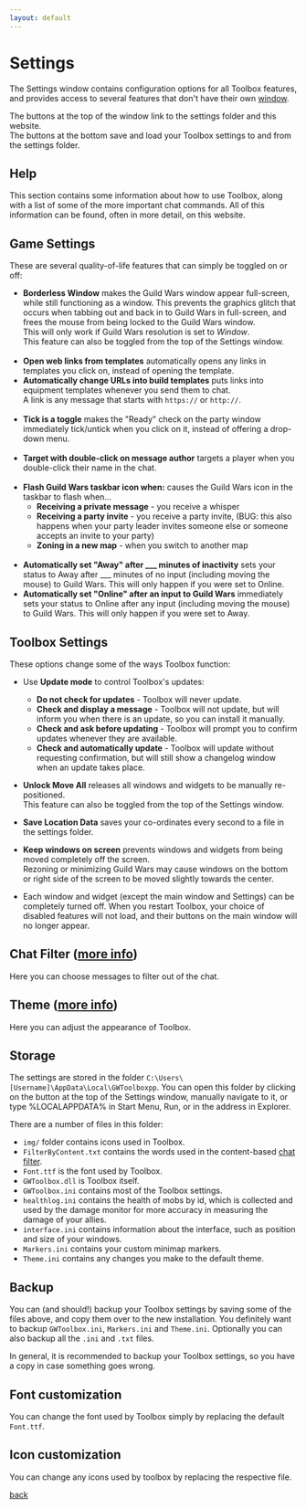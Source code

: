 ```yaml
---
layout: default
---
```


# Settings
The Settings window contains configuration options for all Toolbox features, and provides access to several features that don't have their own [window](windows).

The buttons at the top of the window link to the settings folder and this website.<br />
The buttons at the bottom save and load your Toolbox settings to and from the settings folder. 

## Help
This section contains some information about how to use Toolbox, along with a list of some of the more important chat commands. All of this information can be found, often in more detail, on this website.

## Game Settings
These are several quality-of-life features that can simply be toggled on or off:
* **Borderless Window** makes the Guild Wars window appear full-screen, while still functioning as a window. This prevents the graphics glitch that occurs when tabbing out and back in to Guild Wars in full-screen, and frees the mouse from being locked to the Guild Wars window.  
 This will only work if Guild Wars resolution is set to *Window*.  
 This feature can also be toggled from the top of the Settings window.<br /><br />
* **Open web links from templates** automatically opens any links in templates you click on, instead of opening the template.
* **Automatically change URLs into build templates** puts links into equipment templates whenever you send them to chat.  
 A link is any message that starts with `https://` or `http://`.<br /><br />  
* **Tick is a toggle** makes the "Ready" check on the party window immediately tick/untick when you click on it, instead of offering a drop-down menu.<br /><br />
* **Target with double-click on message author** targets a player when you double-click their name in the chat.<br /><br />
* **Flash Guild Wars taskbar icon when:** causes the Guild Wars icon in the taskbar to flash when...
    * **Receiving a private message** - you receive a whisper
    * **Receiving a party invite** - you receive a party invite, (BUG: this also happens when your party leader invites someone else or someone accepts an invite to your party)
    * **Zoning in a new map** - when you switch to another map
<br /><br />
* **Automatically set "Away" after ___ minutes of inactivity** sets your status to Away after ___ minutes of no input (including moving the mouse) to Guild Wars. This will only happen if you were set to Online.
* **Automatically set "Online" after an input to Guild Wars** immediately sets your status to Online after any input (including moving the mouse) to Guild Wars. This will only happen if you were set to Away.

## Toolbox Settings
These options change some of the ways Toolbox function:
* Use **Update mode** to control Toolbox's updates:
  * **Do not check for updates** - Toolbox will never update.
  * **Check and display a message** - Toolbox will not update, but will inform you when there is an update, so you can install it manually.
  * **Check and ask before updating** - Toolbox will prompt you to confirm updates whenever they are available.
  * **Check and automatically update** - Toolbox will update without requesting confirmation, but will still show a changelog window when an update takes place.
  
* **Unlock Move All** releases all windows and widgets to be manually re-positioned.  
  This feature can also be toggled from the top of the Settings window.
  
* **Save Location Data** saves your co-ordinates every second to a file in the settings folder.

* **Keep windows on screen** prevents windows and widgets from being moved completely off the screen.  
 Rezoning or minimizing Guild Wars may cause windows on the bottom or right side of the screen to be moved slightly towards the center.

* Each window and widget (except the main window and Settings) can be completely turned off. When you restart Toolbox, your choice of disabled features will not load, and their buttons on the main window will no longer appear.

## Chat Filter ([more info](filter))
Here you can choose messages to filter out of the chat.

## Theme ([more info](theme))
Here you can adjust the appearance of Toolbox.

## Storage
The settings are stored in the folder `C:\Users\[Username]\AppData\Local\GWToolboxpp`. You can open this folder by clicking on the button at the top of the Settings window, manually navigate to it, or type %LOCALAPPDATA% in Start Menu, Run, or in the address in Explorer.

There are a number of files in this folder:

* `img/` folder contains icons used in Toolbox.
* `FilterByContent.txt` contains the words used in the content-based [chat filter](filter).
* `Font.ttf` is the font used by Toolbox.
* `GWToolbox.dll` is Toolbox itself.
* `GWToolbox.ini` contains most of the Toolbox settings.
* `healthlog.ini` contains the health of mobs by id, which is collected and used by the damage monitor for more accuracy in measuring the damage of your allies.
* `interface.ini` contains information about the interface, such as position and size of your windows.
* `Markers.ini` contains your custom minimap markers.
* `Theme.ini` contains any changes you make to the default theme.


## Backup
You can (and should!) backup your Toolbox settings by saving some of the files above, and copy them over to the new installation. You definitely want to backup `GWToolbox.ini`, `Markers.ini` and `Theme.ini`. Optionally you can also backup all the `.ini` and `.txt` files.

In general, it is recommended to backup your Toolbox settings, so you have a copy in case something goes wrong.

## Font customization
You can change the font used by Toolbox simply by replacing the default `Font.ttf`.

## Icon customization
You can change any icons used by toolbox by replacing the respective file. 

[back](./)
